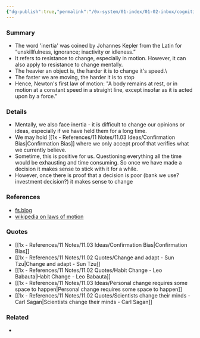 ```yaml
---
{"dg-publish":true,"permalink":"/0x-system/01-index/01-02-inbox/cognitive-inertia-difficulty-in-changing-our-minds/","title":"Cognitive inertia - difficulty in changing our minds","created":"2024-07-14T09:43:54.753+03:00","updated":"2024-07-14T10:05:19.777+03:00"}
---
```



### Summary
- The word 'inertia' was coined by Johannes Kepler from the Latin for “unskillfulness, ignorance; inactivity or idleness.” 
- It refers to resistance to change, especially in motion. However, it can also apply to resistance to change mentally.
- The heavier an object is, the harder it is to change it's speed.\
- The faster we are moving, the harder it is to stop
- Hence, Newton's first law of motion: "A body remains at rest, or in motion at a constant speed in a straight line, except insofar as it is acted upon by a force."

### Details
- Mentally, we also face inertia - it is difficult to change our opinions or ideas, especially if we have held them for a long time.
- We may hold [[1x - References/11 Notes/11.03 Ideas/Confirmation Bias\|Confirmation Bias]] where we only accept proof that verifies what we currently believe.
- Sometime, this is positive for us. Questioning everything all the time would be exhausting and time consuming. So once we have made a decision it makes sense to stick with it for a while.
- However, once there is proof that a decision is poor (bank we use? investment decision?) it makes sense to change

### References
- [fs.blog](https://fs.blog/inertia/)
- [wikipedia on laws of motion](https://en.wikipedia.org/wiki/Newton's_laws_of_motion)

### Quotes
- [[1x - References/11 Notes/11.03 Ideas/Confirmation Bias\|Confirmation Bias]]
- [[1x - References/11 Notes/11.02 Quotes/Change and adapt - Sun Tzu\|Change and adapt - Sun Tzu]]
- [[1x - References/11 Notes/11.02 Quotes/Habit Change - Leo Babauta\|Habit Change - Leo Babauta]]
- [[1x - References/11 Notes/11.03 Ideas/Personal change requires some space to happen\|Personal change requires some space to happen]]
- [[1x - References/11 Notes/11.02 Quotes/Scientists change their minds - Carl Sagan\|Scientists change their minds - Carl Sagan]]

### Related
- 
